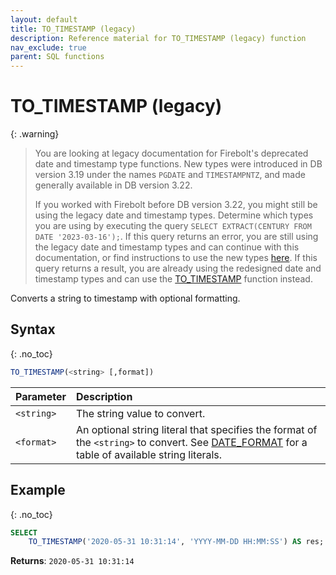 ```yaml
---
layout: default
title: TO_TIMESTAMP (legacy)
description: Reference material for TO_TIMESTAMP (legacy) function
nav_exclude: true
parent: SQL functions
---
```


# TO\_TIMESTAMP (legacy)

{: .warning}
  >You are looking at legacy documentation for Firebolt's deprecated date and timestamp type functions.
  >New types were introduced in DB version 3.19 under the names `PGDATE` and `TIMESTAMPNTZ`, and made generally available in DB version 3.22.
  >
  >If you worked with Firebolt before DB version 3.22, you might still be using the legacy date and timestamp types.
  >Determine which types you are using by executing the query `SELECT EXTRACT(CENTURY FROM DATE '2023-03-16');`.
  >If this query returns an error, you are still using the legacy date and timestamp types and can continue with this documentation, or find instructions to use the new types [here](../../release-notes/release-notes-archive.html#db-version-322).
  >If this query returns a result, you are already using the redesigned date and timestamp types and can use the [TO_TIMESTAMP](./to-timestamp-new.md) function instead.

Converts a string to timestamp with optional formatting.

## Syntax
{: .no_toc}

```sql
TO_TIMESTAMP(<string> [,format])
```

| Parameter  | Description                                        |
| :---------- | :-------------------------------------------------- |
| `<string>` | The string value to convert. |
| `<format>` | An optional string literal that specifies the format of the `<string>` to convert. See [DATE_FORMAT](../functions-reference/date-format.md) for a table of available string literals.  |

## Example
{: .no_toc}

```sql
SELECT
	TO_TIMESTAMP('2020-05-31 10:31:14', 'YYYY-MM-DD HH:MM:SS') AS res;
```

**Returns**: `2020-05-31 10:31:14`
